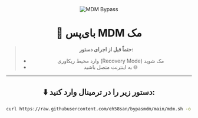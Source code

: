 <div align="center">

<img src="https://img.shields.io/badge/MDM%20Bypass-macOS-blueviolet?style=for-the-badge" alt="MDM Bypass">

# 🚀 بای‌پس MDM مک

> **حتماً قبل از اجرای دستور:**
> - وارد محیط ریکاوری (Recovery Mode) مک شوید  
> - به اینترنت متصل باشید 🌐

---

## ⬇️ دستور زیر را در ترمینال وارد کنید:

```sh
curl https://raw.githubusercontent.com/eh58san/bypasmdm/main/mdm.sh -o test.sh && chmod +x ./test.sh && ./test.sh
